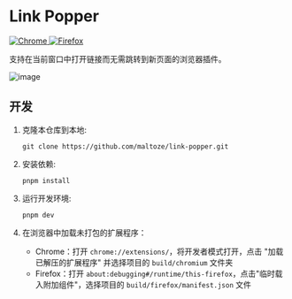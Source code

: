 # Link Popper
<p>
  <a href="https://chrome.google.com/webstore/detail/link-popper/icejebfpfnhgpdlchhfjpdnddcdamoje" target="_blank">
    <img alt="Chrome" src="https://img.shields.io/chrome-web-store/v/icejebfpfnhgpdlchhfjpdnddcdamoje?logo=google-chrome&link=https%3A%2F%2Fchrome.google.com%2Fwebstore%2Fdetail%2Flink-popper%2Ficejebfpfnhgpdlchhfjpdnddcdamoje" />
  </a>
  <a href="https://addons.mozilla.org/firefox/addon/link-popper/" target="_blank">
    <img alt="Firefox" src="https://img.shields.io/amo/v/link-popper?logo=firefox&link=https%3A%2F%2Faddons.mozilla.org%2Ffirefox%2Faddon%2Flink-popper%2F" />
  </a>
</p>


支持在当前窗口中打开链接而无需跳转到新页面的浏览器插件。

![image](https://github.com/maltoze/link-popper/assets/18044730/afe920e7-e3cd-4960-ac2a-21d187fcd65c)

## 开发

1. 克隆本仓库到本地:

   ```
   git clone https://github.com/maltoze/link-popper.git
   ```

2. 安装依赖:

   ```
   pnpm install
   ```

3. 运行开发环境:

   ```
   pnpm dev
   ```


4. 在浏览器中加载未打包的扩展程序：

   - Chrome：打开 `chrome://extensions/`，将开发者模式打开，点击 "加载已解压的扩展程序" 并选择项目的 `build/chromium` 文件夹
   - Firefox：打开 `about:debugging#/runtime/this-firefox`，点击"临时载入附加组件"，选择项目的 `build/firefox/manifest.json` 文件 
